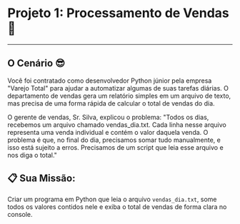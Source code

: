 # Projeto 1: Processamento de Vendas 🤑 
---
## O Cenário 😎
Você foi contratado como desenvolvedor Python júnior pela empresa "Varejo Total" para ajudar a automatizar algumas de suas tarefas diárias. O departamento de vendas gera um relatório simples em um arquivo de texto, mas precisa de uma forma rápida de calcular o total de vendas do dia.

O gerente de vendas, Sr. Silva, explicou o problema: "Todos os dias, recebemos um arquivo chamado vendas_dia.txt. Cada linha nesse arquivo representa uma venda individual e contém o valor daquela venda. O problema é que, no final do dia, precisamos somar tudo manualmente, e isso está sujeito a erros. Precisamos de um script que leia esse arquivo e nos diga o total."

## 📋 Sua Missão: 
Criar um programa em Python que leia o arquivo `vendas_dia.txt`, some todos os valores contidos nele e exiba o total de vendas de forma clara no console.